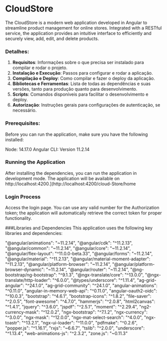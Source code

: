 # CloudStore
The CloudStore is a modern web application developed in Angular to streamline product management for online stores. Integrated with a RESTful service, the application provides an intuitive interface to efficiently and securely view, add, edit, and delete products.


### Detalhes:
1. **Requisitos**: Informações sobre o que precisa ser instalado para compilar e rodar o projeto.
2. **Instalação e Execução**: Passos para configurar e rodar a aplicação.
3. **Compilação e Deploy**: Como compilar e fazer o deploy da aplicação.
4. **Bibliotecas e Ferramentas**: Lista de todas as dependências e suas versões, tanto para produção quanto para desenvolvimento.
5. **Scripts**: Comandos disponíveis para facilitar o desenvolvimento e deploy.
6. **Autorização**: Instruções gerais para configurações de autenticação, se necessário.


### Prerequisites:
Before you can run the application, make sure you have the following installed:

Node: 14.17.0
Angular CLI: Version 11.2.14


### Running the Application
After installing the dependencies, you can run the application in development mode. The application will be available on http://localhost:4200.](http://localhost:4200/cloud-Store/home

### Login Process
Access the login page.
You can use any valid number for the Authorization token; the application will automatically retrieve the correct token for proper functionality.

###Libraries and Dependencies
This application uses the following key libraries and dependencies:

"@angular/animations": "~11.2.14",
"@angular/cdk": "^11.2.13",
"@angular/common": "~11.2.14",
"@angular/core": "~11.2.14",
"@angular/flex-layout": "^11.0.0-beta.33",
"@angular/forms": "~11.2.14",
"@angular/material": "^11.2.13",
"@angular/material-moment-adapter": "^11.2.13",
"@angular/platform-browser": "~11.2.14",
"@angular/platform-browser-dynamic": "~11.2.14",
"@angular/router": "~11.2.14",
"@ng-bootstrap/ng-bootstrap": "^9.1.3",
"@ngx-translate/core": "^13.0.0",
"@ngx-translate/http-loader": "^6.0.0",
"@types/underscore": "^1.11.4",
"ag-grid-angular": "^24.1.0",
"ag-grid-community": "^24.1.0",
"angular-animations": "^0.11.0",
"angular-in-memory-web-api": "^0.11.0",
"angular-oauth2-oidc": "^10.0.3",
"bootstrap": "^4.6.1",
"bootstrap-icons": "^1.8.2",
"file-saver": "^2.0.5",
"font-awesome": "^4.7.0",
"hammerjs": "^2.0.8",
"html2canvas": "^1.4.1",
"jquery": "^3.6.0",
"jspdf": "^2.5.1",
"moment": "^2.29.4",
"ng2-currency-mask": "^12.0.2",
"ngx-bootstrap": "^7.1.2",
"ngx-currency": "^3.0.0",
"ngx-mask": "^12.0.0",
"ngx-mat-select-search": "^4.0.0",
"ngx-toastr": "^13.2.1",
"ngx-ui-loader": "^11.0.0",
"pdfmake": "^0.2.6",
"popper.js": "^1.16.1",
"rxjs": "~6.6.7",
"tslib": "^2.0.0",
"underscore": "^1.13.4",
"web-animations-js": "^2.3.2",
"zone.js": "~0.11.3"

